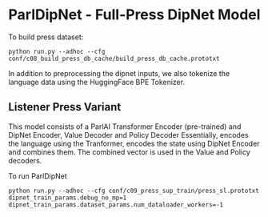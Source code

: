 # ParlDipNet - Full-Press DipNet Model

To build press dataset:
```
python run.py --adhoc --cfg conf/c08_build_press_db_cache/build_press_db_cache.prototxt
```

In addition to preprocessing the dipnet inputs, we also tokenize the language data using the HuggingFace BPE Tokenizer.


## Listener Press Variant

This model consists of a ParlAI Transformer Encoder (pre-trained) and DipNet Encoder, Value Decoder and Policy Decoder
Essentially, encodes the language using the Tranformer, encodes the state using DipNet Encoder and combines them.
The combined vector is used in the Value and Policy decoders. 

To run ParlDipNet 

```
python run.py --adhoc --cfg conf/c09_press_sup_train/press_sl.prototxt dipnet_train_params.debug_no_mp=1 dipnet_train_params.dataset_params.num_dataloader_workers=-1
```
